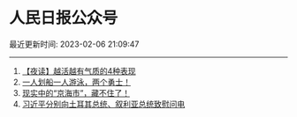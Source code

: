 # 人民日报公众号

最近更新时间: 2023-02-06 21:09:47

--- 
1. [【夜读】越活越有气质的4种表现](https://mp.weixin.qq.com/s/mMvclqomgVnoensgkzYAOA) 
2. [一人划船一人游泳，两个勇士！](https://mp.weixin.qq.com/s/UErqBCciIIAOxCc5L9gJHA) 
3. [现实中的“京海市”，藏不住了！](https://mp.weixin.qq.com/s/xzPHr0zTFFIcS0xUCsQlkQ) 
4. [习近平分别向土耳其总统、叙利亚总统致慰问电](https://mp.weixin.qq.com/s/t40_TocVXuGvbWSjFQgwUA) 
